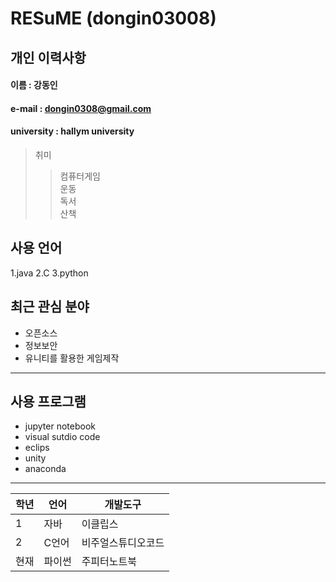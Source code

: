 # RESuME (dongin03008)

## 개인 이력사항

#### 이름 : 강동인
#### e-mail : dongin0308@gmail.com
#### university : hallym university

> 취미 
>> 컴퓨터게임  
>> 운동  
>> 독서   
>> 산책  

## 사용 언어
1.java
2.C
3.python

## 최근 관심 분야
* 오픈소스
* 정보보안
* 유니티를 활용한 게임제작
********************************

## 사용 프로그램
* jupyter notebook
* visual sutdio code
* eclips
* unity
* anaconda
*****************************

|학년|언어|개발도구|
|---|---|---|
|1|자바|이클립스|
|2|C언어|비주얼스튜디오코드|
|현재|파이썬|주피터노트북|
